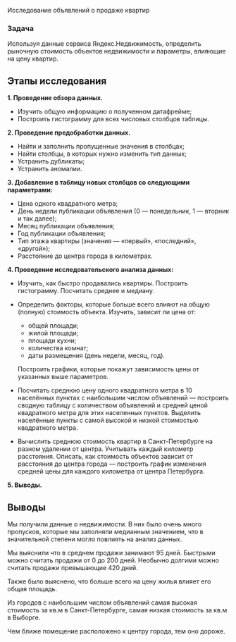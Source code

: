 Исследование объявлений о продаже квартир

### Задача
Используя данные сервиса Яндекс.Недвижимость, определить рыночную стоимость объектов недвижимости и параметры, влияющие на цену квартир.
   
## Этапы исследования
**1. Проведение обзора данных.** 
- Изучить общую информацию о полученном датафрейме;
- Построить гистограмму для всех числовых столбцов таблицы.

**2. Проведение предобработки данных.**
- Найти и заполнить пропущенные значения в столбцах;
- Найти столбцы, в которых нужно изменить тип данных;
- Устранить дубликаты;
- Устранить аномалии.

**3. Добавление в таблицу новых столбцов со следующими параметрами:**
- Цена одного квадратного метра;
- День недели публикации объявления (0 — понедельник, 1 — вторник и так далее);
- Месяц публикации объявления;
- Год публикации объявления;
- Тип этажа квартиры (значения — «первый», «последний», «другой»);
- Расстояние до центра города в километрах.

**4. Проведение исследовательского анализа данных:**
- Изучить, как быстро продавались квартиры. Построить гистограмму. Посчитать среднее и медиану.
- Определить факторы, которые больше всего влияют на общую (полную) стоимость объекта. Изучить, зависит ли цена от:
    - общей площади;
    - жилой площади;
    - площади кухни;
    - количества комнат;
    - даты размещения (день недели, месяц, год).
  
  Построить графики, которые покажут зависимость цены от указанных выше параметров.
  

- Посчитать среднюю цену одного квадратного метра в 10 населённых пунктах с наибольшим числом объявлений — построить сводную таблицу с количеством объявлений и средней ценой квадратного метра для этих населенных пунктов. Выделить населённые пункты с самой высокой и низкой стоимостью квадратного метра.
- Вычислить среднюю стоимость квартир в Санкт-Петербурге на разном удалении от центра. Учитывать каждый километр расстояния. Описать, как стоимость объектов зависит от расстояния до центра города — построить график изменения средней цены для каждого километра от центра Петербурга.

**5. Выводы.**

## Выводы
Мы получили данные о недвижимости. В них было очень много пропусков, которые мы заполняли медианным значением, что в значительной степени могло повлиять на анализ данных.

Мы выяснили что в среднем продажи занимают 95 дней. Быстрыми можно считать продажи от 0 до 200 дней. Необычно долгими можно считать продажи превышающие 420 дней.

Также было выяснено, что больше всего на цену жилья влияет его общая площадь.

Из городов с наибольшим числом объявлений самая высокая стоимость за кв.м в Санкт-Петербурге, самая низкая стоимость за кв.м в Выборге.

Чем ближе помещение расположено к центру города, тем оно дороже.
